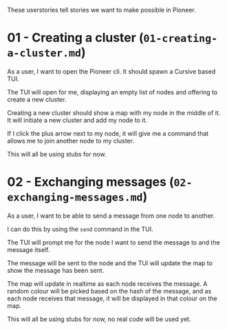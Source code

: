 These userstories tell stories we want to make possible in Pioneer.

# 01 - Creating a cluster (`01-creating-a-cluster.md`)
As a user, I want to open the Pioneer cli. It should spawn a Cursive based TUI.

The TUI will open for me, displaying an empty list of nodes and offering to create a new cluster.

Creating a new cluster should show a map with my node in the middle of it. It will initiate a new cluster and add my node to it.

If I click the plus arrow next to my node, it will give me a command that allows me to join another node to my cluster.

This will all be using stubs for now.

# 02 - Exchanging messages (`02-exchanging-messages.md`)
As a user, I want to be able to send a message from one node to another.

I can do this by using the `send` command in the TUI.

The TUI will prompt me for the node I want to send the message to and the message itself.

The message will be sent to the node and the TUI will update the map to show the message has been sent.

The map will update in realtime as each node receives the message. A random colour will be picked based on the hash of the message, and as each node receives that message, it will be displayed in that colour on the map.

This will all be using stubs for now, no real code will be used yet.